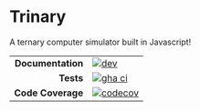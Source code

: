 # Trinary
A ternary computer simulator built in Javascript!

|||
|---------------------:|:----------------------------------------------|
| **Documentation**    | [![dev][docs-dev-img]][docs-dev-url]          |
| **Tests**            | [![gha ci][gha-ci-img]][gha-ci-url]           |
| **Code Coverage**    | [![codecov][codecov-img]][codecov-url]        |

[docs-dev-img]: https://img.shields.io/badge/docs-dev-blue.svg
[docs-dev-url]: https://espeer5.github.io/Trinary/

[gha-ci-img]: https://github.com/espeer5/Trinary/actions/workflows/test.yml/badge.svg
[gha-ci-url]: https://github.com/espeer5/Trinary/actions/wokflows/test.yml

[codecov-img]: https://codecov.io/gh/espeer5/Trinary/branch/main/graph/badge.svg
[codecov-url]: https://codecov.io/gh/espeer5/Trinary